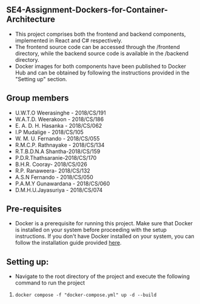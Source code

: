 ## SE4-Assignment-Dockers-for-Container-Architecture

-   This project comprises both the frontend and backend components, implemented in React and C# respectively. 
-   The frontend source code can be accessed through the /frontend directory, while the backend source code is available in the 
    /backend directory. 
-   Docker images for both components have been published to Docker Hub and can be obtained by following the instructions 
    provided in the "Setting up" section.

## Group members

- U.W.T.O Weerasinghe - 2018/CS/191
- W.A.T.D. Weerakoon - 2018/CS/186
- E. A. D. H. Hasanka - 2018/CS/062
- I.P Mudalige - 2018/CS/105
- W. M. U. Fernando - 2018/CS/055
- R.M.C.P. Rathnayake - 2018/CS/134
- R.T.B.D.N.A Shantha-2018/CS/159
- P.D.R.Thathsaranie-2018/CS/170
- B.H.R. Cooray- 2018/CS/026
- R.P. Ranaweera- 2018/CS/132
- A.S.N Fernando - 2018/CS/050
- P.A.M.Y Gunawardana - 2018/CS/060
- D.M.H.U.Jayasuriya - 2018/CS/074

## Pre-requisites

-   Docker is a prerequisite for running this project. Make sure that Docker is installed on your system before proceeding 
    with the setup instructions. If you don't have Docker installed on your system, you can follow the installation 
    guide provided [here](https://docs.docker.com/engine/install/). 


## Setting up:

-   Navigate to the root directory of the project and execute the following command to run the project
1. `docker compose -f "docker-compose.yml" up -d --build`
